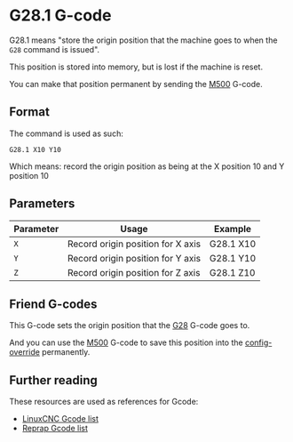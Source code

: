 
# G28.1 G-code

G28.1 means "store the origin position that the machine goes to when the `G28` command is issued".

This position is stored into memory, but is lost if the machine is reset.

You can make that position permanent by sending the [M500](m500) G-code.

## Format

The command is used as such:

```
G28.1 X10 Y10
```

Which means: record the origin position as being at the X position 10 and Y position 10

## Parameters

| Parameter | Usage                           | Example    |
| --------- | ------------------------------- | ---------- |
| `X`       | Record origin position for X axis | G28.1 X10 |
| `Y`       | Record origin position for Y axis | G28.1 Y10 |
| `Z`       | Record origin position for Z axis | G28.1 Z10 |

## Friend G-codes

This G-code sets the origin position that the [G28](g28) G-code goes to.

And you can use the [M500](m500) G-code to save this position into the [config-override](configuring-smoothie) permanently.

## Further reading

These resources are used as references for Gcode:
* [LinuxCNC Gcode list](http://linuxcnc.org/docs/html/gcode.html)
* [Reprap Gcode list](http://reprap.org/wiki/G-code)
